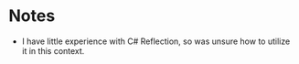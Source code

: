 # Notes
- I have little experience with C# Reflection, so was unsure how to utilize it in this context.


